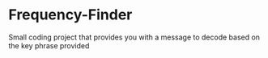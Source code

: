 # Frequency-Finder
Small coding project that provides you with a message to decode based on the key phrase provided
